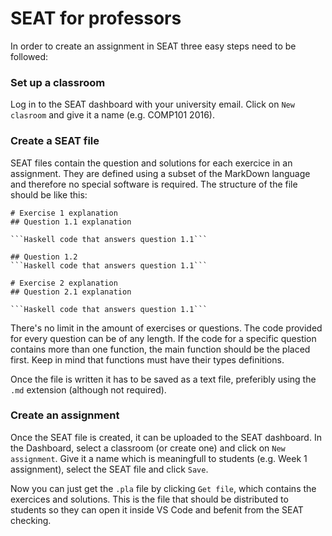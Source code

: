 # SEAT for professors

In order to create an assignment in SEAT three easy steps need to be followed:

### Set up a classroom
Log in to the SEAT dashboard with your university email. Click on `New clasroom` and give it a name
(e.g. COMP101 2016).

### Create a SEAT file
SEAT files contain the question and solutions for each exercice in an assignment. They are defined using a subset of the MarkDown
language and therefore no special software is required. The structure of the file should be like this:

```
# Exercise 1 explanation
## Question 1.1 explanation

```Haskell code that answers question 1.1```

## Question 1.2 
```Haskell code that answers question 1.1```

# Exercise 2 explanation
## Question 2.1 explanation

```Haskell code that answers question 1.1```
```

There's no limit in the amount of exercises or questions. The code provided for
every question can be of any length. If the code for a specific question contains more than one 
function, the main function should be the placed first. Keep in mind that functions must have
their types definitions.

Once the file is written it has to be saved as a
text file, preferibly using the `.md` extension (although not required).

### Create an assignment
Once the SEAT file is created, it can be uploaded to the SEAT dashboard. In the Dashboard, select
a classroom (or create one) and click on `New assignment`. Give it a name which is meaningfull to 
students (e.g. Week 1 assignment), select the SEAT file and click `Save`.

Now you can just get the `.pla` file by clicking `Get file`, which contains the 
exercices and solutions. This is the file that should be distributed to students so they can
open it inside VS Code and befenit from the SEAT checking.

